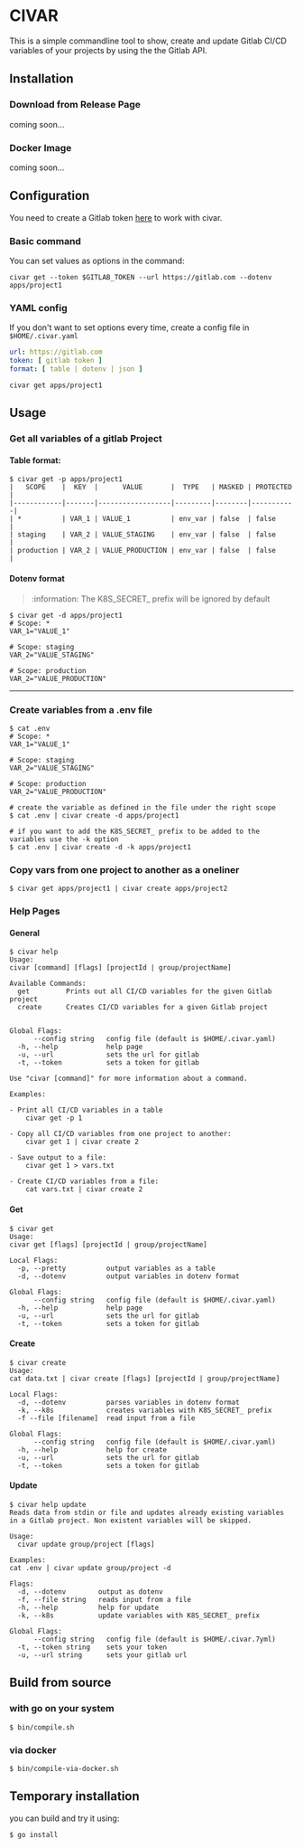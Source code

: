 # CIVAR

This is a simple commandline tool to show, create and update Gitlab CI/CD variables of your projects by using the the Gitlab API.

## Installation

### Download from Release Page
coming soon...

### Docker Image
coming soon...

## Configuration
You need to create a Gitlab token [here](https://gitlab.com/-/profile/personal_access_tokens) to work with civar.

### Basic command
You can set values as options in the command:
```shell
civar get --token $GITLAB_TOKEN --url https://gitlab.com --dotenv apps/project1
```

### YAML config
If you don't want to set options every time, create a config file in `$HOME/.civar.yaml`
```yaml
url: https://gitlab.com
token: [ gitlab token ]
format: [ table | dotenv | json ]
```
```shell
civar get apps/project1
```


## Usage
### Get all variables of a gitlab Project
#### Table format:
```shell
$ civar get -p apps/project1
|   SCOPE    |  KEY  |      VALUE       |  TYPE   | MASKED | PROTECTED |
|------------|-------|------------------|---------|--------|-----------|
| *          | VAR_1 | VALUE_1          | env_var | false  | false     |
| staging    | VAR_2 | VALUE_STAGING    | env_var | false  | false     |
| production | VAR_2 | VALUE_PRODUCTION | env_var | false  | false     |
```
#### Dotenv format
> :information: The K8S_SECRET_ prefix will be ignored by default
```shell
$ civar get -d apps/project1
# Scope: *
VAR_1="VALUE_1"

# Scope: staging
VAR_2="VALUE_STAGING"

# Scope: production
VAR_2="VALUE_PRODUCTION"
```
---


### Create variables from a .env file
```shell
$ cat .env
# Scope: *
VAR_1="VALUE_1"

# Scope: staging
VAR_2="VALUE_STAGING"

# Scope: production
VAR_2="VALUE_PRODUCTION"
```

```shell
# create the variable as defined in the file under the right scope
$ cat .env | civar create -d apps/project1

# if you want to add the K8S_SECRET_ prefix to be added to the variables use the -k option
$ cat .env | civar create -d -k apps/project1
```


### Copy vars from one project to another as a oneliner
```shell
$ civar get apps/project1 | civar create apps/project2
```

### Help Pages
#### General
```shell
$ civar help
Usage:
civar [command] [flags] [projectId | group/projectName]

Available Commands:
  get         Prints out all CI/CD variables for the given Gitlab project
  create      Creates CI/CD variables for a given Gitlab project


Global Flags:
      --config string   config file (default is $HOME/.civar.yaml)
  -h, --help            help page
  -u, --url             sets the url for gitlab
  -t, --token           sets a token for gitlab 

Use "civar [command]" for more information about a command.

Examples:

- Print all CI/CD variables in a table
	civar get -p 1

- Copy all CI/CD variables from one project to another:
	civar get 1 | civar create 2

- Save output to a file:
	civar get 1 > vars.txt

- Create CI/CD variables from a file:
	cat vars.txt | civar create 2
```

#### Get
```shell
$ civar get
Usage:
civar get [flags] [projectId | group/projectName]

Local Flags:
  -p, --pretty          output variables as a table 
  -d, --dotenv          output variables in dotenv format

Global Flags:
      --config string   config file (default is $HOME/.civar.yaml)
  -h, --help            help page
  -u, --url             sets the url for gitlab
  -t, --token           sets a token for gitlab
```

#### Create
```shell
$ civar create
Usage:
cat data.txt | civar create [flags] [projectId | group/projectName]

Local Flags:
  -d, --dotenv          parses variables in dotenv format
  -k, --k8s             creates variables with K8S_SECRET_ prefix
  -f --file [filename]  read input from a file

Global Flags:
      --config string   config file (default is $HOME/.civar.yaml)
  -h, --help            help for create
  -u, --url             sets the url for gitlab
  -t, --token           sets a token for gitlab
```

#### Update
```shell
$ civar help update
Reads data from stdin or file and updates already existing variables in a Gitlab project. Non existent variables will be skipped.

Usage:
  civar update group/project [flags]

Examples:
cat .env | civar update group/project -d

Flags:
  -d, --dotenv        output as dotenv
  -f, --file string   reads input from a file
  -h, --help          help for update
  -k, --k8s           update variables with K8S_SECRET_ prefix

Global Flags:
      --config string   config file (default is $HOME/.civar.7yml)
  -t, --token string    sets your token
  -u, --url string      sets your gitlab url

```

## Build from source
### with go on your system
```shell
$ bin/compile.sh
```

### via docker
```shell
$ bin/compile-via-docker.sh
```

## Temporary installation 
you can build and try it using:
```shell
$ go install
```

